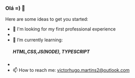 ### Olá =) 👋

<!--
**nVictorHugo/nVictorHugo** is a ✨ _special_ ✨ repository because its `README.md` (this file) appears on your GitHub profile.
-->
Here are some ideas to get you started:

- 🔭 I'm looking for my first professional experience
- 
- 🌱 I’m currently learning: <h5>HTML,CSS,JS(NODE), TYPESCRIPT</h5>
- 
- 📫 How to reach me: <a>victorhugo.martins2@outlook.com</a>
